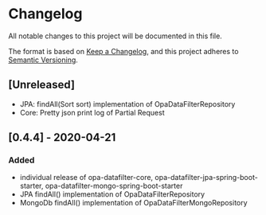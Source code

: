 # Changelog
All notable changes to this project will be documented in this file.

The format is based on [Keep a Changelog](https://keepachangelog.com/en/1.0.0/),
and this project adheres to [Semantic Versioning](https://semver.org/spec/v2.0.0.html).

## [Unreleased]
- JPA: findAll(Sort sort) implementation of OpaDataFilterRepository
- Core: Pretty json print log of Partial Request

## [0.4.4] - 2020-04-21
### Added
- individual release of opa-datafilter-core, opa-datafilter-jpa-spring-boot-starter, opa-datafilter-mongo-spring-boot-starter
- JPA findAll() implementation of OpaDataFilterRepository
- MongoDb findAll() implementation of OpaDataFilterMongoRepository